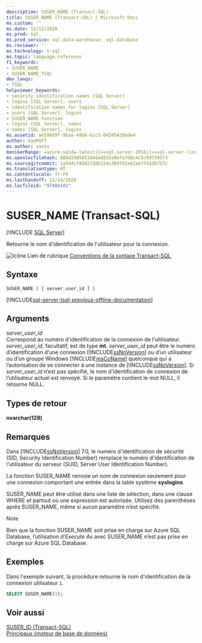 ```yaml
---
description: SUSER_NAME (Transact-SQL)
title: SUSER_NAME (Transact-SQL) | Microsoft Docs
ms.custom: ''
ms.date: 12/12/2020
ms.prod: sql
ms.prod_service: sql-data-warehouse, sql-database
ms.reviewer: ''
ms.technology: t-sql
ms.topic: language-reference
f1_keywords:
- SUSER_NAME
- SUSER_NAME_TSQL
dev_langs:
- TSQL
helpviewer_keywords:
- security identification names [SQL Server]
- logins [SQL Server], users
- identification names for logins [SQL Server]
- users [SQL Server], logins
- SUSER_NAME function
- logins [SQL Server], names
- names [SQL Server], logins
ms.assetid: ae598d9f-9baa-49b8-b1c1-042854206de4
author: VanMSFT
ms.author: vanto
monikerRange: =azure-sqldw-latest||>=sql-server-2016||>=sql-server-linux-2017||=azuresqldb-mi-current
ms.openlocfilehash: 880d2405053d4dad832e0efa7d8c4c5c9d7395f3
ms.sourcegitcommit: 1a544cf4dd2720b124c3697d1e62ae7741db757c
ms.translationtype: HT
ms.contentlocale: fr-FR
ms.lasthandoff: 12/14/2020
ms.locfileid: "97484101"
---
```

# <a name="suser_name-transact-sql"></a>SUSER_NAME (Transact-SQL)
[!INCLUDE [SQL Server](../../includes/applies-to-version/sqlserver.md)]

Retourne le nom d'identification de l'utilisateur pour la connexion.  
  
![Icône Lien de rubrique](../../database-engine/configure-windows/media/topic-link.gif "Icône du lien de rubrique") [Conventions de la syntaxe Transact-SQL](../../t-sql/language-elements/transact-sql-syntax-conventions-transact-sql.md)  
  
## <a name="syntax"></a>Syntaxe  
  
```syntaxsql
SUSER_NAME ( [ server_user_id ] )   
```  
  
[!INCLUDE[sql-server-tsql-previous-offline-documentation](../../includes/sql-server-tsql-previous-offline-documentation.md)]

## <a name="arguments"></a>Arguments
_server\_user\_id_  
Correspond au numéro d'identification de la connexion de l'utilisateur. _server\_user\_id_, facultatif, est de type **int**. _server\_user\_id_ peut être le numéro d’identification d’une connexion [!INCLUDE[ssNoVersion](../../includes/ssnoversion-md.md)] ou d’un utilisateur ou d’un groupe Windows [!INCLUDE[msCoName](../../includes/msconame-md.md)] quelconque qui a l’autorisation de se connecter à une instance de [!INCLUDE[ssNoVersion](../../includes/ssnoversion-md.md)]. Si _server\_user\_id_ n’est pas spécifié, le nom d’identification de connexion de l’utilisateur actuel est renvoyé. Si le paramètre contient le mot NULL, il retourne NULL.  
  
## <a name="return-types"></a>Types de retour  
**nvarchar(128)**  
  
## <a name="remarks"></a>Remarques  
Dans [!INCLUDE[ssNoVersion](../../includes/ssnoversion-md.md)] 7.0, le numéro d'identification de sécurité (SID, Security Identification Number) remplace le numéro d'identification de l'utilisateur du serveur (SUID, Server User Identification Number).  
  
La fonction SUSER_NAME renvoie un nom de connexion seulement pour une connexion comportant une entrée dans la table système **syslogins**.  
  
SUSER_NAME peut être utilisé dans une liste de sélection, dans une clause WHERE et partout où une expression est autorisée. Utilisez des parenthèses après SUSER_NAME, même si aucun paramètre n’est spécifié.  

> [!NOTE]
> Bien que la fonction SUSER_NAME soit prise en charge sur Azure SQL Database, l’utilisation d’*Execute As* avec SUSER_NAME n’est pas prise en charge sur Azure SQL Database. 
  
## <a name="examples"></a>Exemples  
Dans l'exemple suivant, la procédure retourne le nom d'identification de la connexion utilisateur `1`.  
  
```sql
SELECT SUSER_NAME(1);  
```  
  
## <a name="see-also"></a>Voir aussi  
[SUSER_ID &#40;Transact-SQL&#41;](../../t-sql/functions/suser-id-transact-sql.md)   
[Principaux &#40;moteur de base de données&#41;](../../relational-databases/security/authentication-access/principals-database-engine.md)  
  
  
